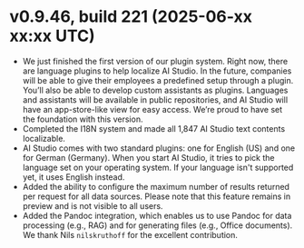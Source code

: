 # v0.9.46, build 221 (2025-06-xx xx:xx UTC)
- We just finished the first version of our plugin system. Right now, there are language plugins to help localize AI Studio. In the future, companies will be able to give their employees a predefined setup through a plugin. You’ll also be able to develop custom assistants as plugins. Languages and assistants will be available in public repositories, and AI Studio will have an app-store-like view for easy access. We’re proud to have set the foundation with this version.
- Completed the I18N system and made all 1,847 AI Studio text contents localizable.
- AI Studio comes with two standard plugins: one for English (US) and one for German (Germany). When you start AI Studio, it tries to pick the language set on your operating system. If your language isn't supported yet, it uses English instead.
- Added the ability to configure the maximum number of results returned per request for all data sources. Please note that this feature remains in preview and is not visible to all users.
- Added the Pandoc integration, which enables us to use Pandoc for data processing (e.g., RAG) and for generating files (e.g., Office documents). We thank Nils `nilskruthoff` for the excellent contribution.